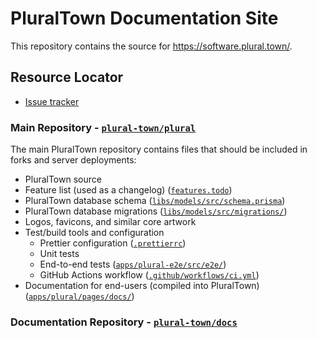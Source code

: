# PluralTown Documentation Site

This repository contains the source for https://software.plural.town/.

## Resource Locator

- [Issue tracker][issues]

### Main Repository - [`plural-town/plural`][repo]

The main PluralTown repository contains files that should be included in forks and server deployments:

- PluralTown source
- Feature list (used as a changelog) ([`features.todo`][todo])
- PluralTown database schema ([`libs/models/src/schema.prisma`][prisma-schema])
- PluralTown database migrations ([`libs/models/src/migrations/`][prisma-migrations])
- Logos, favicons, and similar core artwork
- Test/build tools and configuration
  - Prettier configuration ([`.prettierrc`][prettierrc])
  - Unit tests
  - End-to-end tests ([`apps/plural-e2e/src/e2e/`][e2e-tests])
  - GitHub Actions workflow ([`.github/workflows/ci.yml`][ci-workflow])
- Documentation for end-users (compiled into PluralTown) ([`apps/plural/pages/docs/`][user-docs])

### Documentation Repository - [`plural-town/docs`][doc-repo]

[repo]: https://github.com/plural-town/plural
[doc-repo]: https://github.com/plural-town/docs
[issues]: https://github.com/plural-town/plural/issues
[todo]: https://github.com/plural-town/plural/blob/main/features.todo
[prisma-schema]: https://github.com/plural-town/plural/blob/main/libs/models/src/schema.prisma
[prisma-migrations]: https://github.com/plural-town/plural/tree/main/libs/models/src/migrations
[prettierrc]: https://github.com/plural-town/plural/blob/main/.prettierrc
[e2e-tests]: https://github.com/plural-town/plural/tree/main/apps/plural-e2e/src/e2e
[ci-workflow]: https://github.com/plural-town/plural/blob/main/.github/workflows/ci.yml
[user-docs]: https://github.com/plural-town/plural/tree/main/apps/plural/pages/docs
